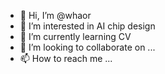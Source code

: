 - 👋 Hi, I’m @whaor
- 👀 I’m interested in AI chip design
- 🌱 I’m currently learning CV
- 💞️ I’m looking to collaborate on ...
- 📫 How to reach me ...

<!---
whaor/whaor is a ✨ special ✨ repository because its `README.md` (this file) appears on your GitHub profile.
You can click the Preview link to take a look at your changes.
--->
